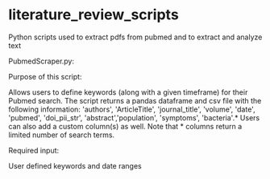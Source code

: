 # literature_review_scripts
Python scripts used to extract pdfs from pubmed and to extract and analyze text 

PubmedScraper.py:

Purpose of this script:

Allows users to define keywords (along with a given timeframe) for their Pubmed search. The script returns a pandas dataframe and csv file with the following information: 'authors', 'ArticleTitle', 'journal_title', 'volume', 'date', 'pubmed', 'doi_pii_str', 'abstract','population', 'symptoms', 'bacteria'.* Users can also add a custom column(s) as well. Note that * columns return a limited number of search terms.

Required input:

User defined keywords and date ranges
